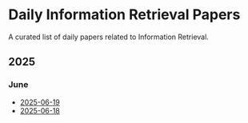 # Daily Information Retrieval Papers

A curated list of daily papers related to Information Retrieval.

## 2025

### June
- [2025-06-19](./reports/2025-06/2025-06-19.md)
- [2025-06-18](./reports/2025-06/2025-06-18.md)
